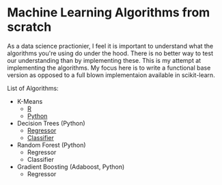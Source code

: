 # Machine Learning Algorithms from scratch

As a data science practionier, I feel it is important to understand what the algorithms you're using do under the hood. There is no better way to test our understanding than by implementing these. This is my attempt at implementing the algorithms. My focus here is to write a functional base version as opposed to a full blown implementaion available in scikit-learn.

List of Algorithms:

- K-Means
  - [R](https://github.com/santhoshhari/from_scratch/blob/master/k-means/k-means.R)
  - [Python](https://github.com/santhoshhari/from_scratch/blob/master/k-means/k-means.py)
- Decision Trees (Python)
  - [Regressor](https://github.com/santhoshhari/from_scratch/blob/master/decision_tree/decision_tree_classifier.py)
  - [Classifier](https://github.com/santhoshhari/from_scratch/blob/master/decision_tree/decision_tree_classifier.py)
- Random Forest (Python)
  - Regressor
  - Classifier
- Gradient Boosting (Adaboost, Python)
  - Regressor
